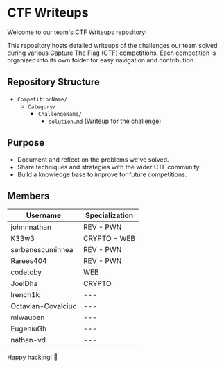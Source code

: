 # CTF Writeups

Welcome to our team's CTF Writeups repository!

This repository hosts detailed writeups of the challenges our team solved during various Capture The Flag (CTF) competitions. Each competition is organized into its own folder for easy navigation and contribution.

## Repository Structure

- `CompetitionName/`
  - `Category/`
    - `ChallengeName/`
      - `solution.md` (Writeup for the challenge)

## Purpose

- Document and reflect on the problems we've solved.
- Share techniques and strategies with the wider CTF community.
- Build a knowledge base to improve for future competitions.


## Members

| Username         | Specialization                |
|------------------|-------------------------------|
| johnnnathan      | REV - PWN                     |
| K33w3            | CRYPTO - WEB                  |
| serbanescumihnea | REV - PWN                     |
| Rarees404        | REV - PWN                     |
| codetoby         | WEB                           |
| JoelDha          | CRYPTO                        |
| Irench1k         | ---                           |
| Octavian-Covalciuc | ---                         |
| mlwauben         | ---                           |
| EugeniuGh        | ---                           |
| nathan-vd        | ---                           |





Happy hacking! 🎯
